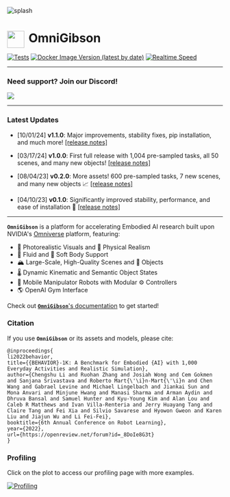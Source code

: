 ![splash](./docs/assets/splash.png)

# <h1><img height="40" src="./docs/assets/OmniGibson_logo.png" style="float:left;padding-right:10px"> OmniGibson</h1>
[![Tests](https://github.com/StanfordVL/OmniGibson/actions/workflows/tests.yml/badge.svg?branch=main&event=push)](https://github.com/StanfordVL/OmniGibson/actions/workflows/tests.yml)
[![Docker Image Version (latest by date)](https://img.shields.io/docker/v/stanfordvl/omnigibson?label=docker&sort=semver)](https://hub.docker.com/r/stanfordvl/omnigibson)
[![Realtime Speed](https://behavior.stanford.edu/knowledgebase/profile/badge.svg)](https://stanfordvl.github.io/OmniGibson/profiling/)

-------

### Need support? Join our Discord!
<a href="https://discord.gg/bccR5vGFEx"><img src="https://discordapp.com/api/guilds/1166422812160966707/widget.png?style=banner3"></a>

-------

### Latest Updates
- [10/01/24] **v1.1.0**: Major improvements, stability fixes, pip installation, and much more! [[release notes]](https://github.com/StanfordVL/OmniGibson/releases/tag/v1.1.0)

- [03/17/24] **v1.0.0**: First full release with 1,004 pre-sampled tasks, all 50 scenes, and many new objects! [[release notes]](https://github.com/StanfordVL/OmniGibson/releases/tag/v1.0.0)

- [08/04/23] **v0.2.0**: More assets! 600 pre-sampled tasks, 7 new scenes, and many new objects 📈 [[release notes]](https://github.com/StanfordVL/OmniGibson/releases/tag/v0.2.0)

- [04/10/23] **v0.1.0**: Significantly improved stability, performance, and ease of installation :wrench: [[release notes]](https://github.com/StanfordVL/OmniGibson/releases/tag/v0.1.0)

-------

**`OmniGibson`** is a platform for accelerating Embodied AI research built upon NVIDIA's [Omniverse](https://www.nvidia.com/en-us/omniverse/) platform, featuring:

* 📸 Photorealistic Visuals and 📐 Physical Realism
* 🌊 Fluid and 👕 Soft Body Support
* 🏔️ Large-Scale, High-Quality Scenes and 🎾 Objects
* 🌡️ Dynamic Kinematic and Semantic Object States
* 🤖 Mobile Manipulator Robots with Modular ⚙️ Controllers
* 🌎 OpenAI Gym Interface

Check out [**`OmniGibson`**'s documentation](https://behavior.stanford.edu/omnigibson/getting_started/installation.html) to get started!

### Citation
If you use **`OmniGibson`** or its assets and models, please cite:

```
@inproceedings{
li2022behavior,
title={{BEHAVIOR}-1K: A Benchmark for Embodied {AI} with 1,000 Everyday Activities and Realistic Simulation},
author={Chengshu Li and Ruohan Zhang and Josiah Wong and Cem Gokmen and Sanjana Srivastava and Roberto Mart{\'\i}n-Mart{\'\i}n and Chen Wang and Gabrael Levine and Michael Lingelbach and Jiankai Sun and Mona Anvari and Minjune Hwang and Manasi Sharma and Arman Aydin and Dhruva Bansal and Samuel Hunter and Kyu-Young Kim and Alan Lou and Caleb R Matthews and Ivan Villa-Renteria and Jerry Huayang Tang and Claire Tang and Fei Xia and Silvio Savarese and Hyowon Gweon and Karen Liu and Jiajun Wu and Li Fei-Fei},
booktitle={6th Annual Conference on Robot Learning},
year={2022},
url={https://openreview.net/forum?id=_8DoIe8G3t}
}
```

### Profiling
Click on the plot to access our profiling page with more examples.

[![Profiling](https://behavior.stanford.edu/knowledgebase/profile/plot.png)](https://stanfordvl.github.io/OmniGibson/profiling/)
